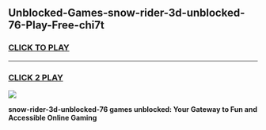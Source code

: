 
## Unblocked-Games-snow-rider-3d-unblocked-76-Play-Free-chi7t
<h3>
<a href="https://premium76.site?title=snow-rider-3d-unblocked-76&ref=22A">CLICK TO PLAY</a></h3>
<hr>

<h3>
<a href="https://premium76.site?title=snow-rider-3d-unblocked-76&ref=22A">CLICK 2 PLAY</a>
  
</h3>

<a href="https://premium76.site?title=snow-rider-3d-unblocked-76&ref=22A"><img src="https://clearcache.store/games.png"></a>


**snow-rider-3d-unblocked-76 games unblocked: Your Gateway to Fun and Accessible Online Gaming**
